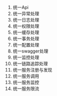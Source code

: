1. 统一Api  
2. 统一异常处理
3. 统一日志处理
4. 统一权限处理
5. 统一缓存处理
6. 统一事务处理
7. 统一配置处理
8. 统一swagger处理
9. 统一监控处理
10. 统一链路追踪处理
11. 统一服务注册与发现
12. 统一服务调用
13. 统一服务监控
14. 统一服务限流
